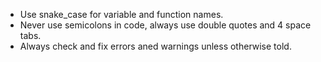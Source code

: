 - Use snake_case for variable and function names.
- Never use semicolons in code, always use double quotes and 4 space tabs.
- Always check and fix errors aned warnings unless otherwise told.